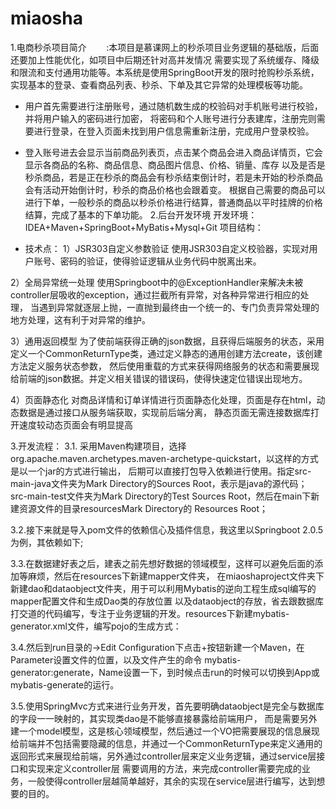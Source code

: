 # miaosha
1.电商秒杀项目简介
       :本项目是慕课网上的秒杀项目业务逻辑的基础版，后面还要加上性能优化，如项目中后期还针对高并发情况
       需要实现了系统缓存、降级和限流和支付通用功能等。本系统是使用SpringBoot开发的限时抢购秒杀系统，
       实现基本的登录、查看商品列表、秒杀、下单及其它异常的处理模板等功能。

- 用户首先需要进行注册账号，通过随机数生成的校验码对手机账号进行校验，并将用户输入的密码进行加密，
将密码和个人账号进行分表建库，注册完则需要进行登录，在登入页面未找到用户信息需重新注册，完成用户登录校验。
- 登入账号进去会显示当前商品列表页，点击某个商品会进入商品详情页，它会显示各商品的名称、商品信息、商品图片信息、价格、销量、库存
以及是否是秒杀商品，若是正在秒杀的商品会有秒杀结束倒计时，若是未开始的秒杀商品会有活动开始倒计时，秒杀的商品价格也会跟着变。
根据自己需要的商品可以进行下单，一般秒杀的商品以秒杀价格进行结算，普通商品以平时挂牌的价格结算，完成了基本的下单功能。
2.后台开发环境
开发环境：IDEA+Maven+SpringBoot+MyBatis+Mysql+Git
项目结构：

- 技术点：
1）JSR303自定义参数验证
使用JSR303自定义校验器，实现对用户账号、密码的验证，使得验证逻辑从业务代码中脱离出来。

2）全局异常统一处理
使用Springboot中的@ExceptionHandler来解决未被controller层吸收的exception，通过拦截所有异常，对各种异常进行相应的处理，
当遇到异常就逐层上抛，一直抛到最终由一个统一的、专门负责异常处理的地方处理，这有利于对异常的维护。

3）通用返回模型
为了使前端获得正确的json数据，且获得后端服务的状态，采用定义一个CommonReturnType类，通过定义静态的通用创建方法create，该创建方法定义服务状态参数，
然后使用重载的方式来获得网络服务的状态和需要展现给前端的json数据。并定义相关错误的错误码，使得快速定位错误出现地方。

4）页面静态化
对商品详情和订单详情进行页面静态化处理，页面是存在html，动态数据是通过接口从服务端获取，实现前后端分离，
静态页面无需连接数据库打开速度较动态页面会有明显提高

3.开发流程：
  3.1. 采用Maven构建项目，选择org.apache.maven.archetypes.maven-archetype-quickstart，以这样的方式是以一个jar的方式进行输出，
后期可以直接打包导入依赖进行使用。指定src-main-java文件夹为Mark Directory的Sources Root，表示是java的源代码；
src-main-test文件夹为Mark Directory的Test Sources Root，然后在main下新建资源文件的目录resourcesMark Directory的 Resources Root；
  
  3.2.接下来就是导入pom文件的依赖信心及插件信息，我这里以Springboot 2.0.5为例，其依赖如下;
  
  3.3.在数据建好表之后，建表之前先想好数据的领域模型，这样可以避免后面的添加等麻烦，然后在resources下新建mapper文件夹，
在miaoshaproject文件夹下新建dao和dataobject文件夹，用于可以利用Mybatis的逆向工程生成sql编写的mapper配置文件和生成Dao类的存放位置
以及dataobject的存放，省去跟数据库打交道的代码编写，专注于业务逻辑的开发。resources下新建mybatis-generator.xml文件，编写pojo的生成方式：

  3.4.然后到run目录的->Edit Configuration下点击+按钮新建一个Maven，在Parameter设置文件的位置，以及文件产生的命令
mybatis-generator:generate，Name设置一下，到时候点击run的时候可以切换到App或mybatis-generate的运行。
 
  3.5.使用SpringMvc方式来进行业务开发，首先要明确dataobject是完全与数据库的字段一一映射的，其实现类dao是不能够直接暴露给前端用户，
而是需要另外建一个model模型，这是核心领域模型，然后通过一个VO把需要展现的信息展现给前端并不包括需要隐藏的信息，并通过一个CommonReturnType来定义通用的返回形式来展现给前端，另外通过controller层来定义业务逻辑，通过service层接口和实现来定义controller层
需要调用的方法，来完成controller需要完成的业务，一般使得controller层越简单越好，其余的实现在service层进行编写，达到想要的目的。



